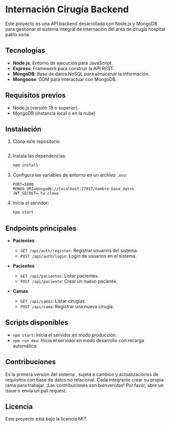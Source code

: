 # Internación Cirugía Backend

Este proyecto es una API backend desarrollada con Node.js y MongoDB para gestionar el sistema integral de internación del area de cirugía hospital pablo soria.

## Tecnologías

- **Node.js**: Entorno de ejecución para JavaScript.
- **Express**: Framework para construir la API REST.
- **MongoDB**: Base de datos NoSQL para almacenar la información.
- **Mongoose**: ODM para interactuar con MongoDB.

## Requisitos previos

- Node.js (versión 18 o superior)
- MongoDB (instancia local o en la nube)

## Instalación

1. Clona este repositorio:
    ```bash
   
    ```

2. Instala las dependencias:
    ```bash
    npm install
    ```

3. Configura las variables de entorno en un archivo `.env`:
    ```env
    PORT=5000
    MONGO_URI=mongodb://localhost:27017/nombre_base_datos
    JWT_SECRET= tu clave
    ```

4. Inicia el servidor:
    ```bash
    npm start
    ```

## Endpoints principales
- **Pacientes**
  - `GET /api/auth/register`: Registrar usuarios del sistema.
  - `POST /api/auth/login`: Login de usuarios en el sistema.

- **Pacientes**
  - `GET /api/pacientes`: Listar pacientes.
  - `POST /api/paciente`: Crear un nuevo paciente.

- **Camas**
  - `GET /api/camas`: Listar cirugías.
  - `POST /api/cama`: Registrar una nueva cirugía.

## Scripts disponibles

- `npm start`: Inicia el servidor en modo producción.
- `npm run dev`: Inicia el servidor en modo desarrollo con recarga automática.

## Contribuciones

Es la primera version del sistema , sujeta a cambios y actualizaciones de requisitos con base de datos no relacional.
Cada integrante crear su propia rama para trabajar.
¡Las contribuciones son bienvenidas! Por favor, abre un issue o envía un pull request.

## Licencia

Este proyecto está bajo la licencia MIT.